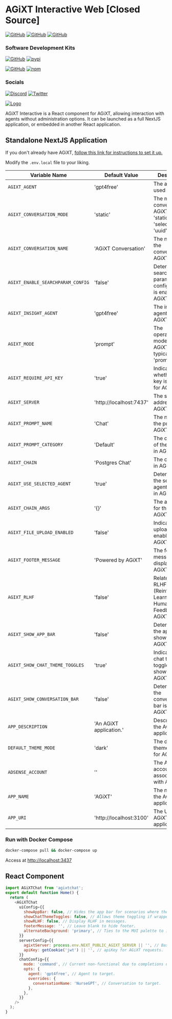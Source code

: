 # AGiXT Interactive Web [Closed Source]

[![GitHub](https://img.shields.io/badge/GitHub-AGiXT%20Core-blue?logo=github&style=plastic)](https://github.com/Josh-XT/AGiXT)
[![GitHub](https://img.shields.io/badge/GitHub-AGiXT%20NextJS%20Web%20UI-blue?logo=github&style=plastic)](https://github.com/AGiXT/nextjs)
[![GitHub](https://img.shields.io/badge/GitHub-AGiXT%20StreamLit%20Web%20UI-blue?logo=github&style=plastic)](https://github.com/AGiXT/streamlit)

### Software Development Kits

[![GitHub](https://img.shields.io/badge/GitHub-AGiXT%20Python%20SDK-blue?logo=github&style=plastic)](https://github.com/AGiXT/python-sdk) [![pypi](https://img.shields.io/badge/pypi-AGiXT%20Python%20SDK-blue?logo=pypi&style=plastic)](https://pypi.org/project/agixtsdk/)

[![GitHub](https://img.shields.io/badge/GitHub-AGiXT%20TypeScript%20SDK-blue?logo=github&style=plastic)](https://github.com/AGiXT/typescript-sdk) [![npm](https://img.shields.io/badge/npm-AGiXT%20TypeScript%20SDK-blue?logo=npm&style=plastic)](https://www.npmjs.com/package/agixt)

### Socials

[![Discord](https://img.shields.io/discord/1097720481970397356?label=Discord&logo=discord&logoColor=white&style=plastic&color=5865f2)](https://discord.gg/d3TkHRZcjD)
[![Twitter](https://img.shields.io/badge/Twitter-Follow_@Josh_XT-blue?logo=twitter&style=plastic)](https://twitter.com/Josh_XT)

[![Logo](https://josh-xt.github.io/AGiXT/images/AGiXT-gradient-flat.svg)](https://josh-xt.github.io/AGiXT/)

AGiXT Interactive is a React component for AGiXT, allowing interaction with agents without administration options. It can be launched as a full NextJS application, or embedded in another React application.

## Standalone NextJS Application

If you don't already have AGiXT, [follow this link for instructions to set it up.](https://github.com/Josh-XT/AGiXT#quick-start-guide)

Modify the `.env.local` file to your liking.

| Variable Name                     | Default Value           | Description                                                              |
| --------------------------------- | ----------------------- | ------------------------------------------------------------------------ |
| `AGIXT_AGENT`                     | 'gpt4free'              | The agent used in AGiXT.                                                 |
| `AGIXT_CONVERSATION_MODE`         | 'static'                | The mode of conversation in AGiXT, can be 'static', 'select', or 'uuid'. |
| `AGIXT_CONVERSATION_NAME`         | 'AGiXT Conversation'    | The name of the conversation in AGiXT.                                   |
| `AGIXT_ENABLE_SEARCHPARAM_CONFIG` | 'false'                 | Determines if search parameter configuration is enabled in AGiXT.        |
| `AGIXT_INSIGHT_AGENT`             | 'gpt4free'              | The insight agent used in AGiXT.                                         |
| `AGIXT_MODE`                      | 'prompt'                | The operational mode of AGiXT, typically 'prompt'.                       |
| `AGIXT_REQUIRE_API_KEY`           | 'true'                  | Indicates whether an API key is required for AGiXT.                      |
| `AGIXT_SERVER`                    | 'http://localhost:7437' | The server address for AGiXT.                                            |
| `AGIXT_PROMPT_NAME`               | 'Chat'                  | The name of the prompt in AGiXT.                                         |
| `AGIXT_PROMPT_CATEGORY`           | 'Default'               | The category of the prompt in AGiXT.                                     |
| `AGIXT_CHAIN`                     | 'Postgres Chat'         | The chain used in AGiXT.                                                 |
| `AGIXT_USE_SELECTED_AGENT`        | 'true'                  | Determines if the selected agent is used in AGiXT.                       |
| `AGIXT_CHAIN_ARGS`                | '{}'                    | The arguments for the chain in AGiXT.                                    |
| `AGIXT_FILE_UPLOAD_ENABLED`       | 'false'                 | Indicates if file upload is enabled in AGiXT.                            |
| `AGIXT_FOOTER_MESSAGE`            | 'Powered by AGiXT'      | The footer message displayed in AGiXT.                                   |
| `AGIXT_RLHF`                      | 'false'                 | Related to RLHF (Reinforcement Learning from Human Feedback) in AGiXT.   |
| `AGIXT_SHOW_APP_BAR`              | 'false'                 | Determines if the app bar is shown in AGiXT.                             |
| `AGIXT_SHOW_CHAT_THEME_TOGGLES`   | 'true'                  | Indicates if chat theme toggles are shown in AGiXT.                      |
| `AGIXT_SHOW_CONVERSATION_BAR`     | 'false'                 | Determines if the conversation bar is shown in AGiXT.                    |
| `APP_DESCRIPTION`                 | 'An AGiXT application.' | Description of the AGiXT application.                                    |
| `DEFAULT_THEME_MODE`              | 'dark'                  | The default theme mode for AGiXT.                                        |
| `ADSENSE_ACCOUNT`                 | ''                      | The AdSense account associated with AGiXT.                               |
| `APP_NAME`                        | 'AGiXT'                 | The name of the AGiXT application.                                       |
| `APP_URI`                         | 'http://localhost:3100' | The URI of the AGiXT application.                                        |

### Run with Docker Compose

```bash
docker-compose pull && docker-compose up
```

Access at <http://localhost:3437>

## React Component

```javascript
import AGiXTChat from 'agixtchat';
export default function Home() {
  return (
    <AGiXTChat
      uiConfig={{
        showAppBar: false, // Hides the app bar for scenarios where the component is wrapped by an enclosing application.
        showChatThemeToggles: false, // Allows theme toggling if wrapped by jrgcomponents/ThemeWrapper. Do not enable if it is not.
        showRLHF: false, // Display RLHF in messages.
        footerMessage: '', // Leave blank to hide footer.
        alternateBackground: 'primary', // Ties to the MUI palette to indicate the alternating background color.
      }}
      serverConfig={{
        agixtServer: process.env.NEXT_PUBLIC_AGIXT_SERVER || '', // Base URI for AGiXT requests.
        apiKey: getCookie('jwt') || '', // apiKey for AGiXT requests.
      }}
      chatConfig={{
        mode: 'command', // Current non-functional due to completions update, will be implemented into override params in the future.
        opts: {
          agent: 'gpt4free', // Agent to target.
          overrides: {
            conversationName: 'NurseGPT', // Conversation to target.
          },
        },
      }}
    />
  );
}
```
